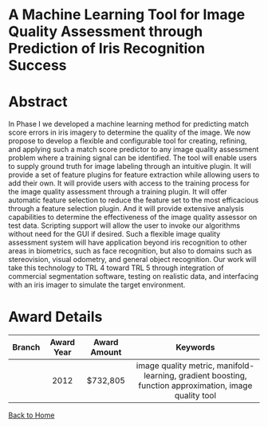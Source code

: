 
A Machine Learning Tool for Image Quality Assessment through Prediction of Iris Recognition Success
===================================================================================================

# Abstract


In Phase I we developed a machine learning method for predicting match score errors in iris imagery to determine the quality of the image. We now propose to develop a flexible and configurable tool for creating, refining, and applying such a match score predictor to any image quality assessment problem where a training signal can be identified. The tool will enable users to supply ground truth for image labeling through an intuitive plugin. It will provide a set of feature plugins for feature extraction while allowing users to add their own. It will provide users with access to the training process for the image quality assessment through a training plugin. It will offer automatic feature selection to reduce the feature set to the most efficacious through a feature selection plugin. And it will provide extensive analysis capabilities to determine the effectiveness of the image quality assessor on test data. Scripting support will allow the user to invoke our algorithms without need for the GUI if desired. Such a flexible image quality assessment system will have application beyond iris recognition to other areas in biometrics, such as face recognition, but also to domains such as stereovision, visual odometry, and general object recognition. Our work will take this technology to TRL 4 toward TRL 5 through integration of commercial segmentation software, testing on realistic data, and interfacing with an iris imager to simulate the target environment.  

# Award Details

|Branch|Award Year|Award Amount|Keywords|
| :---: | :---: | :---: | :---: |
||2012|$732,805|image quality metric, manifold-learning, gradient boosting, function approximation, image quality tool|
  
  


[Back to Home](https://github.com/chrischow/dod_sbir_awards/CC/#1229)